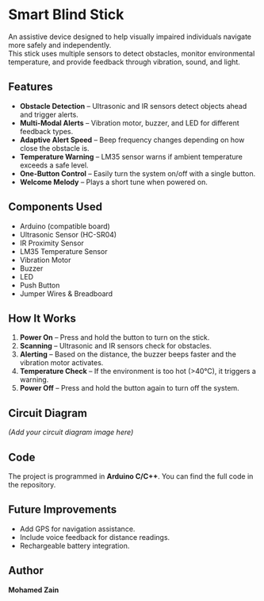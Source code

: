 # Smart Blind Stick

An assistive device designed to help visually impaired individuals navigate more safely and independently.  
This stick uses multiple sensors to detect obstacles, monitor environmental temperature, and provide feedback through vibration, sound, and light.

## Features
- **Obstacle Detection** – Ultrasonic and IR sensors detect objects ahead and trigger alerts.
- **Multi-Modal Alerts** – Vibration motor, buzzer, and LED for different feedback types.
- **Adaptive Alert Speed** – Beep frequency changes depending on how close the obstacle is.
- **Temperature Warning** – LM35 sensor warns if ambient temperature exceeds a safe level.
- **One-Button Control** – Easily turn the system on/off with a single button.
- **Welcome Melody** – Plays a short tune when powered on.

## Components Used
- Arduino (compatible board)
- Ultrasonic Sensor (HC-SR04)
- IR Proximity Sensor
- LM35 Temperature Sensor
- Vibration Motor
- Buzzer
- LED
- Push Button
- Jumper Wires & Breadboard

## How It Works
1. **Power On** – Press and hold the button to turn on the stick.
2. **Scanning** – Ultrasonic and IR sensors check for obstacles.
3. **Alerting** – Based on the distance, the buzzer beeps faster and the vibration motor activates.
4. **Temperature Check** – If the environment is too hot (>40°C), it triggers a warning.
5. **Power Off** – Press and hold the button again to turn off the system.

## Circuit Diagram
*(Add your circuit diagram image here)*

## Code
The project is programmed in **Arduino C/C++**. You can find the full code in the repository.

## Future Improvements
- Add GPS for navigation assistance.
- Include voice feedback for distance readings.
- Rechargeable battery integration.

## Author
**Mohamed Zain**
